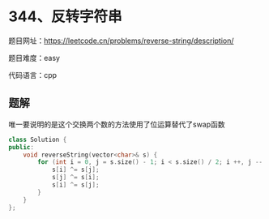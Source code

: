 # 344、反转字符串
题目网址：https://leetcode.cn/problems/reverse-string/description/

题目难度：easy

代码语言：cpp

## 题解
唯一要说明的是这个交换两个数的方法使用了位运算替代了swap函数

```cpp
class Solution {
public:
    void reverseString(vector<char>& s) {
        for (int i = 0, j = s.size() - 1; i < s.size() / 2; i ++, j -- ) {
            s[i] ^= s[j];
            s[j] ^= s[i];
            s[i] ^= s[j];
        }
    }
};
```
